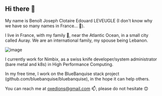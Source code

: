 ## Hi there 👋

My name is Benoît Joseph Clotaire Edouard LEVEUGLE (I don't know why we have so many names in France... 🤔).

I live in France, with my family 🌱, near the Atlantic Ocean, in a small city called Auray. We are an international family, my spouse being Lebanon.

![image](https://github.com/user-attachments/assets/d6c648ea-0b1e-4d61-bed7-2c981b11dd93)

I currently work for Nimbix, as a swiss knife developer/system administrator (bare metal and k8s) in High Performance Computing.

In my free time, I work on the BlueBanquise stack project (github.com/bluebanquise/bluebanquise), in the hope it can help others.

You can reach me at oxedions@gmail.com 📫, please do not hesitate 😊
